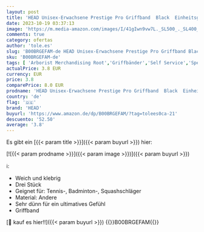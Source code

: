 ```yaml
---
layout: post
title: 'HEAD Unisex-Erwachsene Prestige Pro Griffband  Black  Einheitsgröße'
date: 2023-10-19 03:37:13
image: 'https://m.media-amazon.com/images/I/41gIwn9vw7L._SL500_._SL400_.jpg'
comments: true
category: ofertas
author: 'tole.es'
slug: 'B00BRGEFAM-de HEAD Unisex-Erwachsene Prestige Pro Griffband Black...'
sku: 'B00BRGEFAM-de'
tags: [ 'Arborist Merchandising Root','Griffbänder','Self Service','Special Features Stores','Sport','Sport & Freizeit','Sportausrüstung & -bekleidung','Sports-Promotions','Tennis','ef3a019d-6628-41d5-b303-291126686917_0','ef3a019d-6628-41d5-b303-291126686917_7401','head','🇩🇪', ]
actualPrice: 3.8 EUR
currency: EUR
price: 3.8
comparePrice: 8.0 EUR
prodname: 'HEAD Unisex-Erwachsene Prestige Pro Griffband  Black  Einheitsgröße'
country: 'de'
flag: '🇩🇪'
brand: 'HEAD'
buyurl: 'https://www.amazon.de/dp/B00BRGEFAM/?tag=tolees0ca-21'
descuento: '52.50'
average: '3.8'
---
```


Es gibt ein [{{< param title >}}]({{< param buyurl >}}) hier:

[![{{< param prodname >}}]({{< param image >}})]({{< param buyurl >}})

ℹ️:

- Weich und klebrig
- Drei Stück
- Geignet für: Tennis-, Badminton-, Squashschläger
- Material: Andere
- Sehr dünn für ein ultimatives Gefühl
- Griffband

[🛒 kauf es hier!!]({{< param buyurl >}})
{{<world>}}B00BRGEFAM{{</world>}}
